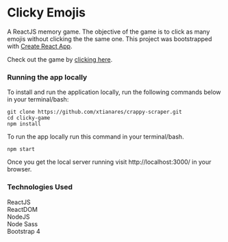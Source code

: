 # Clicky Emojis

A ReactJS memory game. The objective of the game is to click as many emojis without clicking the the same one. This project was bootstrapped with [Create React App](https://github.com/facebook/create-react-app).

Check out the game by [clicking here](https://xtianares.github.io/clicky-game).

### Running the app locally
To install and run the application locally, run the following commands below in your terminal/bash:

```
git clone https://github.com/xtianares/crappy-scraper.git
cd clicky-game
npm install
```

To run the app locally run this command in your terminal/bash.

```
npm start
```

Once you get the local server running visit http://localhost:3000/ in your browser.

### Technologies Used
ReactJS\
ReactDOM\
NodeJS\
Node Sass\
Bootstrap 4
